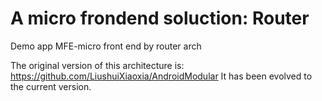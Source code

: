 # A micro frondend soluction: Router
Demo app MFE-micro front end by router arch

The original version of this architecture is: https://github.com/LiushuiXiaoxia/AndroidModular
It has been evolved to the current version.






